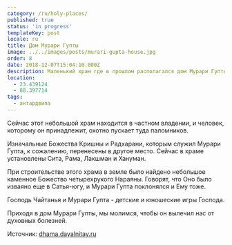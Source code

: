 ```yaml
---
category: /ru/holy-places/
published: true
status: 'in progress'
templateKey: post
locale: ru
title: Дом Мурари Гупты
image: ../../images/posts/murari-gupta-house.jpg
order: 8
date: 2018-12-07T15:04:10.000Z
description: Маленький храм где в прошлом располагался дом Мурари Гупты
location:
  - 23.439124
  - 88.397714
tags:
  - антардвипа
---
```


Сейчас этот небольшой храм находится в частном владении, и человек, которому он принадлежит, охотно пускает туда паломников.

Изначальные Божества Кришны и Радхарани, которым служил Мурари Гупта, к сожалению, перенесены в другое место. Сейчас в храме установлены Сита, Рама, Лакшман и Хануман.

При строительстве этого храма в земле было найдено небольшое каменное Божество четырехрукого Нараяны. Говорят, что Оно было изваяно еще в Сатья-югу, и Мурари Гупта поклонялся и Ему тоже.

Господь Чайтанья и Мурари Гупта - детские и юношеские игры Господа.

Приходя в дом Мурари Гупты, мы молимся, чтобы он вылечил нас от духовных болезней.

Источник: [dhama.dayalnitay.ru](http://dhama.dayalnitay.ru/)

<tbd locale="ru" url="mailto:haribol@mayapur.live"></tbd>
